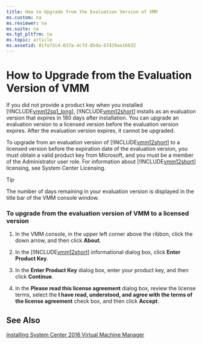 ```yaml
---
title: How to Upgrade from the Evaluation Version of VMM
ms.custom: na
ms.reviewer: na
ms.suite: na
ms.tgt_pltfrm: na
ms.topic: article
ms.assetid: 01fe72c4-837a-4c7d-85da-67429ae16632
---
```

# How to Upgrade from the Evaluation Version of VMM
If you did not provide a product key when you installed [!INCLUDE[vmm12sp1_long](./Token/vmm12sp1_long_md.md)], [!INCLUDE[vmm12short](./Token/vmm12short_md.md)] installs as an evaluation version that expires in 180 days after installation. You can upgrade an evaluation version to a licensed version before the evaluation version expires. After the evaluation version expires, it cannot be upgraded.

To upgrade from an evaluation version of [!INCLUDE[vmm12short](./Token/vmm12short_md.md)] to a licensed version before the expiration date of the evaluation version, you must obtain a valid product key from Microsoft, and you must be a member of the Administrator user role. For information about [!INCLUDE[vmm12short](./Token/vmm12short_md.md)] licensing, see System Center Licensing.

> [!TIP]
> The number of days remaining in your evaluation version is displayed in the title bar of the VMM console window.

### To upgrade from the evaluation version of VMM to a licensed version

1.  In the VMM console, in the upper left corner above the ribbon, click the down arrow, and then click **About**.

2.  In the [!INCLUDE[vmm12short](./Token/vmm12short_md.md)] informational dialog box, click **Enter Product Key**.

3.  In the **Enter Product Key** dialog box, enter your product key, and then click **Continue**.

4.  In the **Please read this license agreement** dialog box, review the license terms, select the **I have read, understood, and agree with the terms of the license agreement**  check box, and then click **Accept**.

## See Also
[Installing System Center 2016 Virtual Machine Manager](./Installing-System-Center-2016-Virtual-Machine-Manager.md)


